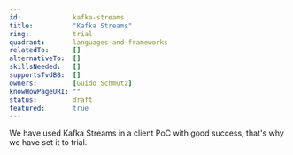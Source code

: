 ```yaml
---
id:  			kafka-streams
title:      	"Kafka Streams"
ring:       	trial
quadrant:   	languages-and-frameworks
relatedTo:		[]
alternativeTo:	[]
skillsNeeded:	[]
supportsTvdBB:	[]
owners:         [Guido Schmutz] 
knowHowPageURI:	""  
status:			draft
featured:       true
---
```


We have used Kafka Streams in a client PoC with good success, that's why we have set it to trial.